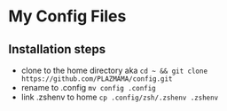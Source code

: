 # My Config Files

## Installation steps
- clone to the home directory aka `cd ~ && git clone https://github.com/PLAZMAMA/config.git`
- rename to .config `mv config .config`
- link .zshenv to home `cp .config/zsh/.zshenv .zshenv`

